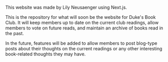 This website was made by Lily Neusaenger using Next.js.

This is the repository for what will soon be the website for Duke's Book Club. It will keep members up to date on the current club readings, allow members to vote on future reads, and maintain an archive of books read in the past.

In the future, features will be added to allow members to post blog-type posts about their thoughts on the current readings or any other interesting book-related thoughts they may have.
